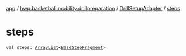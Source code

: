 [app](../../index.md) / [hwp.basketball.mobility.drillpreparation](../index.md) / [DrillSetupAdapter](index.md) / [steps](.)

# steps

`val steps: `[`ArrayList`](https://developer.android.com/reference/java/util/ArrayList.html)`<`[`BaseStepFragment`](../../hwp.basketball.mobility.drillpreparation.step/-base-step-fragment/index.md)`>`